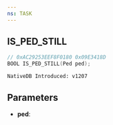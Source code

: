 ```yaml
---
ns: TASK
---
```

## IS_PED_STILL

```c
// 0xAC29253EEF8F0180 0x09E3418D
BOOL IS_PED_STILL(Ped ped);
```

```
NativeDB Introduced: v1207
```

## Parameters
* **ped**:
